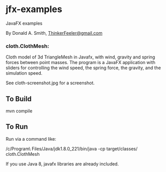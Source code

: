 # jfx-examples
JavaFX examples

By Donald A. Smith, ThinkerFeeler@gmail.com

### cloth.ClothMesh:

 Cloth model of 3d TriangleMesh in Javafx, with wind, gravity and spring forces between point masses.
 The program is a JavaFX application with sliders for controlling the wind speed, the spring force, the gravity,
 and the simulation speed.


 See cloth-screenshot.jpg for a screenshot.

## To Build
mvn compile


## To Run
Run via a command like:

/c/Program\ Files/Java/jdk1.8.0_221/bin/java -cp target/classes/ cloth.ClothMesh

If you use Java 8, javafx libraries are already included.
